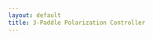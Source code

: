 ```yaml
---
layout: default
title: 3-Paddle Polarization Controller
---
```



<div id="ggbApplet1"></div>
<div id="ggbApplet2"></div>
<div id="ggbApplet3"></div>

<script>
  function ggbOnInit(param) {
	  if (param == "ggbApplet1") {
		  // init update listeners for ggbApplet1
		  ggbApplet1.registerObjectUpdateListener("P0", "abcListener");
		  ggbApplet1.registerObjectUpdateListener("P1", "abcListener");
		  ggbApplet1.registerObjectUpdateListener("P2", "abcListener");
	  }
  }

  function abcListener(objName) {
    console.log("abcListener triggered for:", objName);

    // Пытаемся получить значение
    try {
      const changedValue = ggbApplet1.getValue(objName);
      console.log("Changed value from ggbApplet1:", objName, "=", changedValue);

      switch (objName) {
        case "P0":
          ggbApplet2.setValue("P", changedValue);
          console.log("Updated ggbApplet2 P =", changedValue);
          break;
        case "P1":
          ggbApplet3.setValue("P", changedValue);
          console.log("Updated ggbApplet3 P =", changedValue);
          break;
        default:
          console.log("No action for:", objName);
      }
    } catch (e) {
      console.error("Error in abcListener:", e);
    }
  }
  
  var applet1 = new GGBApplet(createGGBParams("ggbApplet1", "hdmsanwn"), true);
  var applet2 = new GGBApplet(createGGBParams("ggbApplet2", "ar9nzxm3"), true);
	var applet3 = new GGBApplet(createGGBParams("ggbApplet3", "ar9nzxm3"), true);
  window.onload = function() {
	  applet1.inject('ggbApplet1');
	  applet2.inject('ggbApplet2');
		applet3.inject('ggbApplet3');
};
</script>
